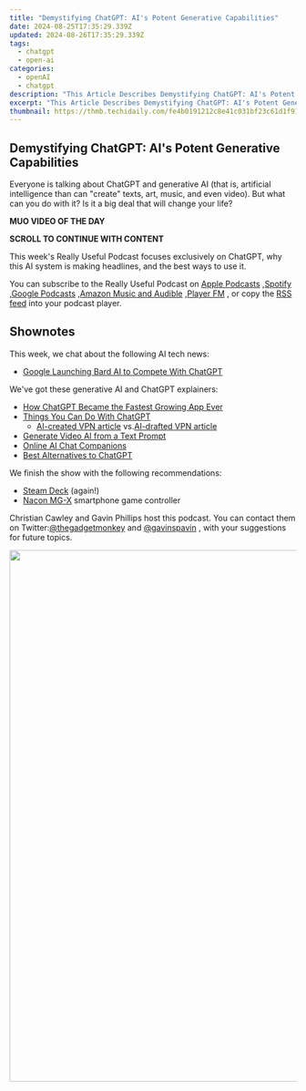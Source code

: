 ```yaml
---
title: "Demystifying ChatGPT: AI's Potent Generative Capabilities"
date: 2024-08-25T17:35:29.339Z
updated: 2024-08-26T17:35:29.339Z
tags:
  - chatgpt
  - open-ai
categories:
  - openAI
  - chatgpt
description: "This Article Describes Demystifying ChatGPT: AI's Potent Generative Capabilities"
excerpt: "This Article Describes Demystifying ChatGPT: AI's Potent Generative Capabilities"
thumbnail: https://thmb.techidaily.com/fe4b0191212c8e41c031bf23c61d1f9123e35ac3bb319d7b6d127b4e0747eef8.jpg
---
```


## Demystifying ChatGPT: AI's Potent Generative Capabilities

 Everyone is talking about ChatGPT and generative AI (that is, artificial intelligence than can "create" texts, art, music, and even video). But what can you do with it? Is it a big deal that will change your life?

 **MUO VIDEO OF THE DAY**

 **SCROLL TO CONTINUE WITH CONTENT**

 This week's Really Useful Podcast focuses exclusively on ChatGPT, why this AI system is making headlines, and the best ways to use it.

 You can subscribe to the Really Useful Podcast on [Apple Podcasts](https://podcasts.apple.com/gb/podcast/the-really-useful-podcast/id1437847131?mt=2) ,[Spotify](https://open.spotify.com/show/283gDxLd6OTNEpRq6tN7ha) ,[Google Podcasts](https://www.google.com/podcasts?feed=aHR0cHM6Ly9hbmNob3IuZm0vcy8zMWJlNDcwL3BvZGNhc3QvcnNz) ,[Amazon Music and Audible](https://music.amazon.co.uk/podcasts/20ab73d4-5da2-46c7-a17f-dc6eb39bdb48/The-Really-Useful-Podcast) ,[Player FM](https://player.fm/series/the-really-useful-podcast-2491856) , or copy the [RSS feed](https://feeds.transistor.fm/the-really-useful-podcast) into your podcast player.

## Shownotes

This week, we chat about the following AI tech news:

* [Google Launching Bard AI to Compete With ChatGPT](https://www.makeuseof.com/google-launching-bard-ai-compete-with-chatgpt/)

We've got these generative AI and ChatGPT explainers:

* [How ChatGPT Became the Fastest Growing App Ever](https://www.makeuseof.com/how-chatgpt-became-fastest-growing-app/)
* [Things You Can Do With ChatGPT](https://www.makeuseof.com/things-you-can-do-with-chatgpt/)  
  * [AI-created VPN article](https://comparevpns.co.uk/vpn-tips/what-is-a-vpn-server-an-introduction-to-virtual-private-networks/) vs.[AI-drafted VPN article](https://comparevpns.co.uk/vpn-news/you-can-now-get-15gb-free-vpn-data-with-microsoft-edge/)
* [Generate Video AI from a Text Prompt](https://www.makeuseof.com/runway-gen-1-generate-ai-video-from-text-prompt/)
* [Online AI Chat Companions](https://www.makeuseof.com/online-ai-chat-companions/)
* [Best Alternatives to ChatGPT](https://www.makeuseof.com/best-alternatives-chatgpt/)

We finish the show with the following recommendations:

* [Steam Deck](https://www.makeuseof.com/steam-deck-review-ultimate-portable-gaming-console/) (again!)
* [Nacon MG-X](https://www.makeuseof.com/nacon-mgx-review/) smartphone game controller

 Christian Cawley and Gavin Phillips host this podcast. You can contact them on Twitter:[@thegadgetmonkey](https://twitter.com/thegadgetmonkey) and [@gavinspavin](https://twitter.com/gavinspavin) , with your suggestions for future topics.

<ins class="adsbygoogle"
     style="display:block"
     data-ad-format="autorelaxed"
     data-ad-client="ca-pub-7571918770474297"
     data-ad-slot="1223367746"></ins>



<ins class="adsbygoogle"
     style="display:block"
     data-ad-client="ca-pub-7571918770474297"
     data-ad-slot="8358498916"
     data-ad-format="auto"
     data-full-width-responsive="true"></ins>



<!-- affiliate ads begin -->
<a href="https://ancheer.sjv.io/c/5597632/1657301/17326" target="_top" id="1657301"><img src="//a.impactradius-go.com/display-ad/17326-1657301" border="0" alt="" width="1920" height="933"/></a><img height="0" width="0" src="https://imp.pxf.io/i/5597632/1657301/17326" style="position:absolute;visibility:hidden;" border="0" />
<!-- affiliate ads end -->